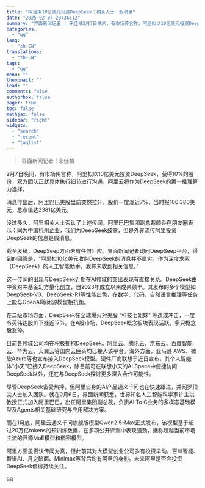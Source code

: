 ```yaml
---
title: "阿里拟10亿美元投资DeepSeek？相关人士：假消息"
date: "2025-02-07 20:36:12"
summary: "界面新闻记者 | 宋佳楠2月7日晚间，有市场传言称，阿里拟以10亿美元投资DeepSeek，获得10..."
categories:
  - "qq"
lang:
  - "zh-CN"
translations:
  - "zh-CN"
tags:
  - "qq"
menu: ""
thumbnail: ""
lead: ""
comments: false
authorbox: false
pager: true
toc: false
mathjax: false
sidebar: "right"
widgets:
  - "search"
  - "recent"
  - "taglist"
---
```


> 界面新闻记者 | 宋佳楠

2月7日晚间，有市场传言称，阿里拟以10亿美元投资DeepSeek，获得10%的股份，双方团队正就具体执行细节进行沟通，阿里云将作为DeepSeek的第一推理算力选择。

消息传出后，阿里巴巴美股盘前突然拉升，股价一度涨近7%，当时报100.380美元，总市值达2381亿美元。

没过多久，阿里相关人士否认了上述传闻。阿里巴巴集团副总裁颜乔在朋友圈表示：同为中国杭州企业，我们为DeepSeek鼓掌，但是外界流传阿里投资DeepSeek的信息是假消息。

截至发稿，DeepSeep方面未有任何回应。界面新闻记者询问DeepSeep平台，得到的回答是，“阿里拟10亿美元收购DeepSeek的消息并不属实。作为深度求索（DeepSeek）的人工智能助手，我并未收到相关信息。”

这一传闻的出现与DeepSeek近期在AI领域的突出表现有直接关系。DeepSeek由中资对冲基金幻方量化创立，自2023年成立以来成果颇丰。其发布的多个模型如DeepSeek-V3、DeepSeek-R1等性能出色，在数学、代码、自然语言推理等任务上能与OpenAI等闭源模型相抗衡。

在二级市场方面，DeepSeek在全球爆火对美股 “科技七姐妹” 等造成冲击，一度令英伟达股价下挫近17%。在A股市场，DeepSeek概念板块表现活跃，多只概念股涨停。

目前各领域公司均在积极拥抱DeepSeek。阿里云、腾讯云、京东云、百度智能云、华为云、天翼云等国内云巨头均已接入该平台。海外方面，亚马逊 AWS、微软Azure等也宣布接入DeepSeek模型。硬件厂商联想于近日宣布，其个人智能体“小天”已接入DeepSeek，除目前可在联想小天的AI Space中便捷访问DeepSeek以外，还在与DeepSeek探讨更多深入合作可能性。

尽管DeepSeek备受热捧，但阿里自身的AI产品通义千问也在快速跟进，并网罗顶尖人士加入团队。就在2月6日，界面新闻获悉，世界知名人工智能科学家许主洪教授正式加入阿里巴巴，出任阿里集团副总裁，负责AI To C业务的多模态基础模型及Agents相关基础研究与应用解决方案。

而在1月底，阿里云通义千问旗舰版模型Qwen2.5-Max正式发布，该模型基于超过20万亿tokens的预训练数据，在多项公开评测中表现强劲，据称超越当前市场主流的开源MoE模型和稠密模型。

阿里方面虽否认传闻为真，但此前其对大模型创业公司多有投资举动，百川智能、智谱AI、月之暗面、Minimax等背后均有阿里的身影。未来阿里是否会投资DeepSeek值得持续关注。

[qq](https://new.qq.com/rain/a/20250207A08JLK00)
